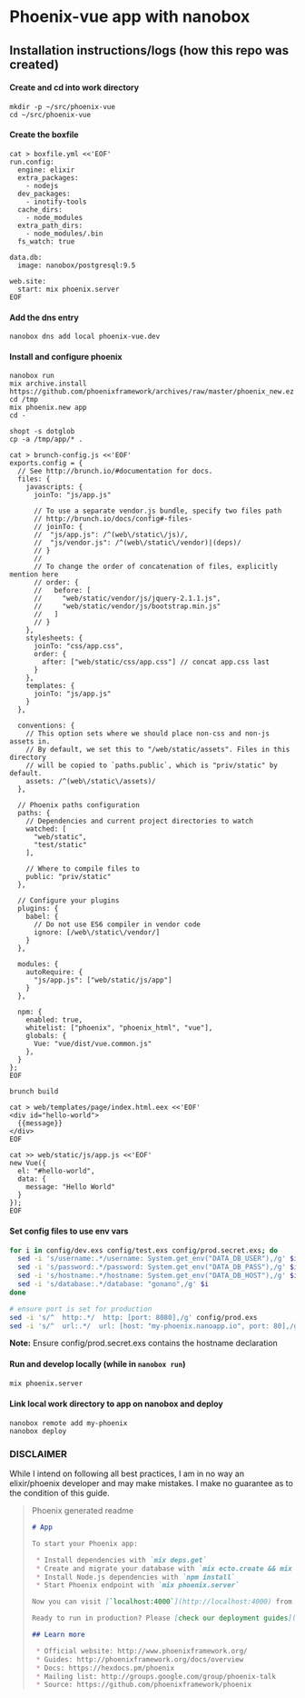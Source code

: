 # Phoenix-vue app with nanobox

## Installation instructions/logs (how this repo was created)

#### Create and cd into work directory
```
mkdir -p ~/src/phoenix-vue
cd ~/src/phoenix-vue
```

#### Create the boxfile
```
cat > boxfile.yml <<'EOF'
run.config:  
  engine: elixir
  extra_packages:
    - nodejs
  dev_packages:
    - inotify-tools
  cache_dirs:
    - node_modules
  extra_path_dirs:
    - node_modules/.bin
  fs_watch: true

data.db:  
  image: nanobox/postgresql:9.5

web.site:  
  start: mix phoenix.server
EOF
```

#### Add the dns entry
```
nanobox dns add local phoenix-vue.dev
```

#### Install and configure phoenix
```
nanobox run
mix archive.install https://github.com/phoenixframework/archives/raw/master/phoenix_new.ez
cd /tmp
mix phoenix.new app
cd -

shopt -s dotglob
cp -a /tmp/app/* .

cat > brunch-config.js <<'EOF'
exports.config = {
  // See http://brunch.io/#documentation for docs.
  files: {
    javascripts: {
      joinTo: "js/app.js"

      // To use a separate vendor.js bundle, specify two files path
      // http://brunch.io/docs/config#-files-
      // joinTo: {
      //  "js/app.js": /^(web\/static\/js)/,
      //  "js/vendor.js": /^(web\/static\/vendor)|(deps)/
      // }
      //
      // To change the order of concatenation of files, explicitly mention here
      // order: {
      //   before: [
      //     "web/static/vendor/js/jquery-2.1.1.js",
      //     "web/static/vendor/js/bootstrap.min.js"
      //   ]
      // }
    },
    stylesheets: {
      joinTo: "css/app.css",
      order: {
        after: ["web/static/css/app.css"] // concat app.css last
      }
    },
    templates: {
      joinTo: "js/app.js"
    }
  },

  conventions: {
    // This option sets where we should place non-css and non-js assets in.
    // By default, we set this to "/web/static/assets". Files in this directory
    // will be copied to `paths.public`, which is "priv/static" by default.
    assets: /^(web\/static\/assets)/
  },

  // Phoenix paths configuration
  paths: {
    // Dependencies and current project directories to watch
    watched: [
      "web/static",
      "test/static"
    ],

    // Where to compile files to
    public: "priv/static"
  },

  // Configure your plugins
  plugins: {
    babel: {
      // Do not use ES6 compiler in vendor code
      ignore: [/web\/static\/vendor/]
    }
  },

  modules: {
    autoRequire: {
      "js/app.js": ["web/static/js/app"]
    }
  },

  npm: {  
    enabled: true,
    whitelist: ["phoenix", "phoenix_html", "vue"],
    globals: {
      Vue: "vue/dist/vue.common.js"
    },
  }
};
EOF

brunch build

cat > web/templates/page/index.html.eex <<'EOF'
<div id="hello-world">
  {{message}}
</div>
EOF

cat >> web/static/js/app.js <<'EOF'
new Vue({
  el: "#hello-world",
  data: {
    message: "Hello World"
  }
});
EOF
```

#### Set config files to use env vars
```sh
for i in config/dev.exs config/test.exs config/prod.secret.exs; do
  sed -i 's/username:.*/username: System.get_env("DATA_DB_USER"),/g' $i
  sed -i 's/password:.*/password: System.get_env("DATA_DB_PASS"),/g' $i
  sed -i 's/hostname:.*/hostname: System.get_env("DATA_DB_HOST"),/g' $i
  sed -i 's/database:.*/database: "gonano",/g' $i
done

# ensure port is set for production
sed -i 's/^  http:.*/  http: [port: 8080],/g' config/prod.exs
sed -i 's/^  url:.*/  url: [host: "my-phoenix.nanoapp.io", port: 80],/g' config/prod.exs
```
**Note:** Ensure config/prod.secret.exs contains the hostname declaration

#### Run and develop locally (while in `nanobox run`)
```sh
mix phoenix.server
```

#### Link local work directory to app on nanobox and deploy
```
nanobox remote add my-phoenix
nanobox deploy
```

### DISCLAIMER
While I intend on following all best practices, I am in no way an elixir/phoenix developer and may make mistakes. I make no guarantee as to the condition of this guide.

>Phoenix generated readme
>```md
># App
>
>To start your Phoenix app:
>
>  * Install dependencies with `mix deps.get`
>  * Create and migrate your database with `mix ecto.create && mix ecto.migrate`
>  * Install Node.js dependencies with `npm install`
>  * Start Phoenix endpoint with `mix phoenix.server`
>
>Now you can visit [`localhost:4000`](http://localhost:4000) from your browser.
>
>Ready to run in production? Please [check our deployment guides](http://www.phoenixframework.org/docs/deployment).
>
>## Learn more
>
>  * Official website: http://www.phoenixframework.org/
>  * Guides: http://phoenixframework.org/docs/overview
>  * Docs: https://hexdocs.pm/phoenix
>  * Mailing list: http://groups.google.com/group/phoenix-talk
>  * Source: https://github.com/phoenixframework/phoenix
>```
